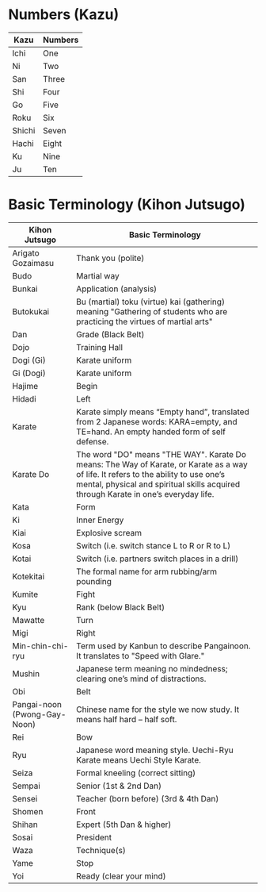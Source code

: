 # Numbers (Kazu)

| Kazu | Numbers |
| ---- | ------- |
| Ichi | One |
| Ni | Two |
| San | Three |
| Shi | Four |
| Go | Five |
| Roku | Six |
| Shichi | Seven |
| Hachi | Eight |
| Ku | Nine |
| Ju | Ten |

# Basic Terminology (Kihon Jutsugo)

| Kihon Jutsugo | Basic Terminology |
| ------------- | ----------------- |
| Arigato Gozaimasu | Thank you (polite) |
| Budo | Martial way |
| Bunkai | Application (analysis) |
| Butokukai | Bu (martial) toku (virtue) kai (gathering) meaning "Gathering of students who are practicing the virtues of martial arts" |
| Dan | Grade (Black Belt) |
| Dojo | Training Hall |
| Dogi (Gi) | Karate uniform |
| Gi (Dogi) | Karate uniform |
| Hajime | Begin |
| Hidadi | Left |
| Karate | Karate simply means “Empty hand”, translated from 2 Japanese words: KARA=empty, and TE=hand. An empty handed form of self defense. |
| Karate Do | The word "DO" means "THE WAY". Karate Do means: The Way of Karate, or Karate as a way of life. It refers to the ability to use one’s mental, physical and spiritual skills acquired through Karate in one’s everyday life. |
| Kata | Form |
| Ki | Inner Energy |
| Kiai | Explosive scream |
| Kosa | Switch (i.e. switch stance L to R or R to L) |
| Kotai | Switch (i.e. partners switch places in a drill) |
| Kotekitai | The formal name for arm rubbing/arm pounding |
| Kumite | Fight |
| Kyu | Rank (below Black Belt) |
| Mawatte | Turn |
| Migi | Right |
| Min-chin-chi-ryu | Term used by Kanbun to describe Pangainoon. It translates to "Speed with Glare." |
| Mushin | Japanese term meaning no mindedness; clearing one’s mind of distractions. |
| Obi | Belt |
| Pangai-noon (Pwong-Gay-Noon) | Chinese name for the style we now study. It means half hard – half soft. |
| Rei | Bow |
| Ryu | Japanese word meaning style. Uechi-Ryu Karate means Uechi Style Karate. |
| Seiza | Formal kneeling (correct sitting) |
| Sempai | Senior (1st & 2nd Dan) |
| Sensei | Teacher (born before) (3rd & 4th Dan) |
| Shomen | Front |
| Shihan | Expert (5th Dan & higher) |
| Sosai | President |
| Waza | Technique(s) |
| Yame | Stop |
| Yoi | Ready (clear your mind) |
